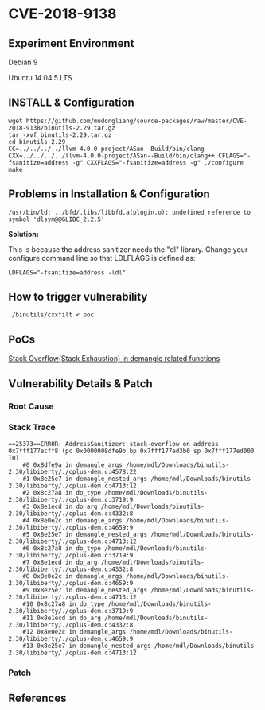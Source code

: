 # CVE-2018-9138

## Experiment Environment

Debian 9

Ubuntu 14.04.5 LTS

## INSTALL & Configuration

```
wget https://github.com/mudongliang/source-packages/raw/master/CVE-2018-9138/binutils-2.29.tar.gz
tar -xvf binutils-2.29.tar.gz
cd binutils-2.29
CC=../../../../llvm-4.0.0-project/ASan--Build/bin/clang CXX=../../../../llvm-4.0.0-project/ASan--Build/bin/clang++ CFLAGS="-fsanitize=address -g" CXXFLAGS="-fsanitize=address -g" ./configure
make
```

## Problems in Installation & Configuration

`/usr/bin/ld: ../bfd/.libs/libbfd.a(plugin.o): undefined reference to symbol 'dlsym@@GLIBC_2.2.5'`

**Solution:**

This is because the address sanitizer needs the "dl" library.  Change your configure command line so that LDLFLAGS is defined as:

```
LDFLAGS="-fsanitize=address -ldl"
```

## How to trigger vulnerability

```
./binutils/cxxfilt < poc
```

## PoCs

[Stack Overflow(Stack Exhaustion) in demangle related functions](https://sourceware.org/bugzilla/show_bug.cgi?id=23008)

## Vulnerability Details & Patch

### Root Cause

### Stack Trace

```
==25373==ERROR: AddressSanitizer: stack-overflow on address 0x7fff177ecff8 (pc 0x0000008dfe9b bp 0x7fff177ed3b0 sp 0x7fff177ed000 T0)
    #0 0x8dfe9a in demangle_args /home/mdl/Downloads/binutils-2.30/libiberty/./cplus-dem.c:4578:22
    #1 0x8e25e7 in demangle_nested_args /home/mdl/Downloads/binutils-2.30/libiberty/./cplus-dem.c:4713:12
    #2 0x8c27a8 in do_type /home/mdl/Downloads/binutils-2.30/libiberty/./cplus-dem.c:3719:9
    #3 0x8e1ecd in do_arg /home/mdl/Downloads/binutils-2.30/libiberty/./cplus-dem.c:4332:8
    #4 0x8e0e2c in demangle_args /home/mdl/Downloads/binutils-2.30/libiberty/./cplus-dem.c:4659:9
    #5 0x8e25e7 in demangle_nested_args /home/mdl/Downloads/binutils-2.30/libiberty/./cplus-dem.c:4713:12
    #6 0x8c27a8 in do_type /home/mdl/Downloads/binutils-2.30/libiberty/./cplus-dem.c:3719:9
    #7 0x8e1ecd in do_arg /home/mdl/Downloads/binutils-2.30/libiberty/./cplus-dem.c:4332:8
    #8 0x8e0e2c in demangle_args /home/mdl/Downloads/binutils-2.30/libiberty/./cplus-dem.c:4659:9
    #9 0x8e25e7 in demangle_nested_args /home/mdl/Downloads/binutils-2.30/libiberty/./cplus-dem.c:4713:12
    #10 0x8c27a8 in do_type /home/mdl/Downloads/binutils-2.30/libiberty/./cplus-dem.c:3719:9
    #11 0x8e1ecd in do_arg /home/mdl/Downloads/binutils-2.30/libiberty/./cplus-dem.c:4332:8
    #12 0x8e0e2c in demangle_args /home/mdl/Downloads/binutils-2.30/libiberty/./cplus-dem.c:4659:9
    #13 0x8e25e7 in demangle_nested_args /home/mdl/Downloads/binutils-2.30/libiberty/./cplus-dem.c:4713:12
```

### Patch

## References
